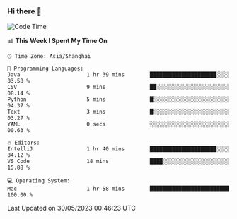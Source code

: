 ### Hi there 👋


<!--START_SECTION:waka-->
![Code Time](http://img.shields.io/badge/Code%20Time-1%2C142%20hrs%2039%20mins-blue)

📊 **This Week I Spent My Time On** 

```text
🕑︎ Time Zone: Asia/Shanghai

💬 Programming Languages: 
Java                     1 hr 39 mins        █████████████████████░░░░   83.58 % 
CSV                      9 mins              ██░░░░░░░░░░░░░░░░░░░░░░░   08.14 % 
Python                   5 mins              █░░░░░░░░░░░░░░░░░░░░░░░░   04.37 % 
Text                     3 mins              █░░░░░░░░░░░░░░░░░░░░░░░░   03.27 % 
YAML                     0 secs              ░░░░░░░░░░░░░░░░░░░░░░░░░   00.63 % 

🔥 Editors: 
IntelliJ                 1 hr 40 mins        █████████████████████░░░░   84.12 % 
VS Code                  18 mins             ████░░░░░░░░░░░░░░░░░░░░░   15.88 % 

💻 Operating System: 
Mac                      1 hr 58 mins        █████████████████████████   100.00 % 
```


 Last Updated on 30/05/2023 00:46:23 UTC
<!--END_SECTION:waka-->

<!--
**SillyPasty/SillyPasty** is a ✨ _special_ ✨ repository because its `README.md` (this file) appears on your GitHub profile.

Here are some ideas to get you started:

- 🔭 I’m currently working on ...
- 🌱 I’m currently learning ...
- 👯 I’m looking to collaborate on ...
- 🤔 I’m looking for help with ...
- 💬 Ask me about ...
- 📫 How to reach me: ...
- 😄 Pronouns: ...
- ⚡ Fun fact: ...
-->



